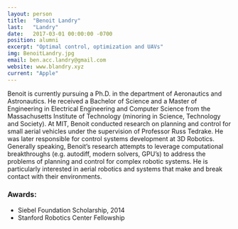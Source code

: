 ```yaml
---
layout: person
title:  "Benoit Landry"
last:   "Landry"
date:   2017-03-01 00:00:00 -0700
position: alumni
excerpt: "Optimal control, optimization and UAVs"
img: BenoitLandry.jpg
email: ben.acc.landry@gmail.com
website: www.blandry.xyz
current: "Apple"
---
```


Benoit is currently pursuing a Ph.D. in the department of Aeronautics and Astronautics. He received a Bachelor of Science and a Master of Engineering in Electrical Engineering and Computer Science from the Massachusetts Institute of Technology (minoring in Science, Technology and Society). At MIT, Benoit conducted research on planning and control for small aerial vehicles under the supervision of Professor Russ Tedrake. He was later responsible for control systems development at 3D Robotics. Generally speaking, Benoit’s research attempts to leverage computational breakthroughs (e.g. autodiff, modern solvers, GPU’s) to address the problems of planning and control for complex robotic systems. He is particularly interested in aerial robotics and systems that make and break contact with their environments.

### Awards:
- Siebel Foundation Scholarship, 2014
- Stanford Robotics Center Fellowship
